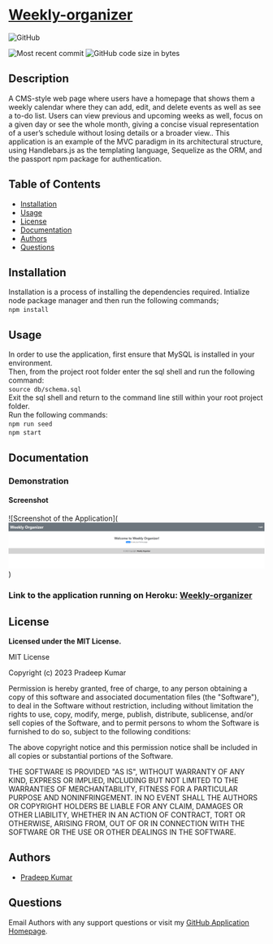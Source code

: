 # [Weekly-organizer](https://github.com/pra18apr/Project-2---weekly-organizer)
  
  ![GitHub](https://img.shields.io/github/license/pra18apr/Project-2---weekly-organizer?style=plastic)
  
  ![Most recent commit](https://img.shields.io/github/last-commit/pra18apr/Project-2---weekly-organizer)
  ![GitHub code size in bytes](https://img.shields.io/github/languages/code-size/pra18apr/Project-2---weekly-organizer)

## Description

  A CMS-style web page where users have a homepage that shows them a weekly calendar where they can add, edit, and delete events as well as see a to-do list. Users can view previous and upcoming weeks as well, focus on a given day or see the whole month, giving a concise visual representation of a user’s schedule without losing details or a broader view.. This application is an example of the MVC paradigm in its architectural structure, using Handlebars.js as the templating language, Sequelize as the ORM, and the passport npm package for authentication.

## Table of Contents

* [Installation](##Installation)
* [Usage](##Usage)
* [License](##License)
* [Documentation](##Documentation)
* [Authors](##Authors)
* [Questions](##Questions)
  
## Installation

Installation is a process of installing the dependencies required.
Intialize node package manager and then run the following commands;  
`npm install`


## Usage

 In order to use the application, first ensure that MySQL is installed in your environment.\
 Then, from the project root folder enter the sql shell and run the following command:\
`source db/schema.sql`\
Exit the sql shell and return to the command line still within your root project folder.\
Run the following commands:\
`npm run seed`\
`npm start`

## Documentation

### Demonstration

#### Screenshot

![Screenshot of the Application](![Screenshot of the Application](image.png))
### Link to the application running on Heroku: [Weekly-organizer](https://tranquil-cliffs-08653-47fa797c3d17.herokuapp.com/)


## License

  **Licensed under the MIT License.**

 MIT License

Copyright (c) 2023 Pradeep Kumar

Permission is hereby granted, free of charge, to any person obtaining a copy
of this software and associated documentation files (the "Software"), to deal
in the Software without restriction, including without limitation the rights
to use, copy, modify, merge, publish, distribute, sublicense, and/or sell
copies of the Software, and to permit persons to whom the Software is
furnished to do so, subject to the following conditions:

The above copyright notice and this permission notice shall be included in all
copies or substantial portions of the Software.

THE SOFTWARE IS PROVIDED "AS IS", WITHOUT WARRANTY OF ANY KIND, EXPRESS OR
IMPLIED, INCLUDING BUT NOT LIMITED TO THE WARRANTIES OF MERCHANTABILITY,
FITNESS FOR A PARTICULAR PURPOSE AND NONINFRINGEMENT. IN NO EVENT SHALL THE
AUTHORS OR COPYRIGHT HOLDERS BE LIABLE FOR ANY CLAIM, DAMAGES OR OTHER
LIABILITY, WHETHER IN AN ACTION OF CONTRACT, TORT OR OTHERWISE, ARISING FROM,
OUT OF OR IN CONNECTION WITH THE SOFTWARE OR THE USE OR OTHER DEALINGS IN THE
SOFTWARE.

## Authors
* [Pradeep Kumar](https://github.com/pra18apr)


## Questions  

Email Authors with any support questions 
or visit my [GitHub Application Homepage](https://github.com/pra18apr/Project-2---weekly-organizer).